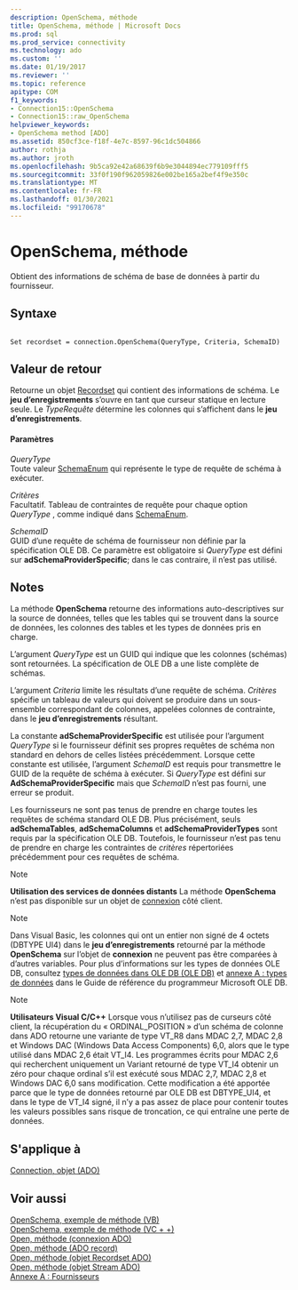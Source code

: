 ```yaml
---
description: OpenSchema, méthode
title: OpenSchema, méthode | Microsoft Docs
ms.prod: sql
ms.prod_service: connectivity
ms.technology: ado
ms.custom: ''
ms.date: 01/19/2017
ms.reviewer: ''
ms.topic: reference
apitype: COM
f1_keywords:
- Connection15::OpenSchema
- Connection15::raw_OpenSchema
helpviewer_keywords:
- OpenSchema method [ADO]
ms.assetid: 850cf3ce-f18f-4e7c-8597-96c1dc504866
author: rothja
ms.author: jroth
ms.openlocfilehash: 9b5ca92e42a68639f6b9e3044894ec779109fff5
ms.sourcegitcommit: 33f0f190f962059826e002be165a2bef4f9e350c
ms.translationtype: MT
ms.contentlocale: fr-FR
ms.lasthandoff: 01/30/2021
ms.locfileid: "99170678"
---
```

# <a name="openschema-method"></a>OpenSchema, méthode
Obtient des informations de schéma de base de données à partir du fournisseur.  
  
## <a name="syntax"></a>Syntaxe  
  
```  
  
Set recordset = connection.OpenSchema(QueryType, Criteria, SchemaID)  
```  
  
## <a name="return-value"></a>Valeur de retour  
 Retourne un objet [Recordset](./recordset-object-ado.md) qui contient des informations de schéma. Le **jeu d’enregistrements** s’ouvre en tant que curseur statique en lecture seule. Le *TypeRequête* détermine les colonnes qui s’affichent dans le **jeu d’enregistrements**.  
  
#### <a name="parameters"></a>Paramètres  
 *QueryType*  
 Toute valeur [SchemaEnum](./schemaenum.md) qui représente le type de requête de schéma à exécuter.  
  
 *Critères*  
 Facultatif. Tableau de contraintes de requête pour chaque option *QueryType* , comme indiqué dans [SchemaEnum](./schemaenum.md).  
  
 *SchemaID*  
 GUID d’une requête de schéma de fournisseur non définie par la spécification OLE DB. Ce paramètre est obligatoire si *QueryType* est défini sur **adSchemaProviderSpecific**; dans le cas contraire, il n’est pas utilisé.  
  
## <a name="remarks"></a>Notes  
 La méthode **OpenSchema** retourne des informations auto-descriptives sur la source de données, telles que les tables qui se trouvent dans la source de données, les colonnes des tables et les types de données pris en charge.  
  
 L’argument *QueryType* est un GUID qui indique que les colonnes (schémas) sont retournées. La spécification de OLE DB a une liste complète de schémas.  
  
 L’argument *Criteria* limite les résultats d’une requête de schéma. *Critères* spécifie un tableau de valeurs qui doivent se produire dans un sous-ensemble correspondant de colonnes, appelées colonnes de contrainte, dans le **jeu d’enregistrements** résultant.  
  
 La constante **adSchemaProviderSpecific** est utilisée pour l’argument *QueryType* si le fournisseur définit ses propres requêtes de schéma non standard en dehors de celles listées précédemment. Lorsque cette constante est utilisée, l’argument *SchemaID* est requis pour transmettre le GUID de la requête de schéma à exécuter. Si *QueryType* est défini sur **AdSchemaProviderSpecific** mais que *SchemaID* n’est pas fourni, une erreur se produit.  
  
 Les fournisseurs ne sont pas tenus de prendre en charge toutes les requêtes de schéma standard OLE DB. Plus précisément, seuls **adSchemaTables**, **adSchemaColumns** et **adSchemaProviderTypes** sont requis par la spécification OLE DB. Toutefois, le fournisseur n’est pas tenu de prendre en charge les contraintes de *critères* répertoriées précédemment pour ces requêtes de schéma.  
  
> [!NOTE]
>  **Utilisation des services de données distants** La méthode **OpenSchema** n’est pas disponible sur un objet de [connexion](./connection-object-ado.md) côté client.  
  
> [!NOTE]
>  Dans Visual Basic, les colonnes qui ont un entier non signé de 4 octets (DBTYPE UI4) dans le **jeu d’enregistrements** retourné par la méthode **OpenSchema** sur l’objet de **connexion** ne peuvent pas être comparées à d’autres variables. Pour plus d’informations sur les types de données OLE DB, consultez [types de données dans OLE DB (OLE DB)](/previous-versions/windows/desktop/ms714931(v=vs.85)) et [annexe A : types de données](/previous-versions/windows/desktop/ms723969(v=vs.85)) dans le Guide de référence du programmeur Microsoft OLE DB.  
  
> [!NOTE]
>  **Utilisateurs Visual C/C++** Lorsque vous n’utilisez pas de curseurs côté client, la récupération du « ORDINAL_POSITION » d’un schéma de colonne dans ADO retourne une variante de type VT_R8 dans MDAC 2,7, MDAC 2,8 et Windows DAC (Windows Data Access Components) 6,0, alors que le type utilisé dans MDAC 2,6 était VT_I4. Les programmes écrits pour MDAC 2,6 qui recherchent uniquement un Variant retourné de type VT_I4 obtenir un zéro pour chaque ordinal s’il est exécuté sous MDAC 2,7, MDAC 2,8 et Windows DAC 6,0 sans modification. Cette modification a été apportée parce que le type de données retourné par OLE DB est DBTYPE_UI4, et dans le type de VT_I4 signé, il n’y a pas assez de place pour contenir toutes les valeurs possibles sans risque de troncation, ce qui entraîne une perte de données.  
  
## <a name="applies-to"></a>S'applique à  
 [Connection, objet (ADO)](./connection-object-ado.md)  
  
## <a name="see-also"></a>Voir aussi  
 [OpenSchema, exemple de méthode (VB)](./openschema-method-example-vb.md)   
 [OpenSchema, exemple de méthode (VC + +)](./openschema-method-example-vc.md)   
 [Open, méthode (connexion ADO)](./open-method-ado-connection.md)   
 [Open, méthode (ADO record)](./open-method-ado-record.md)   
 [Open, méthode (objet Recordset ADO)](./open-method-ado-recordset.md)   
 [Open, méthode (objet Stream ADO)](./open-method-ado-stream.md)   
 [Annexe A : Fournisseurs](../../guide/appendixes/appendix-a-providers.md)